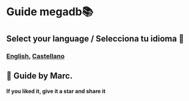 # Guide megadb📚
## Select your language / Selecciona tu idioma 📱
### [English](https://github.com/elmarcz/Guide-megadb/blob/main/src/us.md), [Castellano](https://github.com/elmarcz/Guide-megadb/blob/main/src/es.md)



## 👤 Guide by Marc.
#### If you liked it, give it a star and share it
